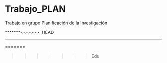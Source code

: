 # Trabajo_PLAN
Trabajo en grupo Planificación de la Investigación

*******<<<<<<< HEAD
*******
=======
>>>>>>> Edu
